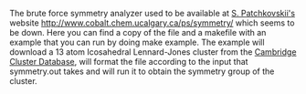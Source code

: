 The brute force symmetry analyzer used to be available at
[S. Patchkovskii's](https://scholar.google.ca/citations?user=ZfntG90AAAAJ) website http://www.cobalt.chem.ucalgary.ca/ps/symmetry/ which seems to be down.
Here you can find a copy of the file and a makefile with an example that you can run by doing make example.
The example will download a 13 atom Icosahedral Lennard-Jones cluster from the [Cambridge Cluster Database](http://www-wales.ch.cam.ac.uk/CCD.html), will format the file according to the input that symmetry.out takes and will run it to obtain the symmetry group of the cluster.
